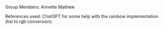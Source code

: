 Group Members: Annette Mathew

References used:
ChatGPT for some help with the rainbow implementation (hsl to rgb conversion).